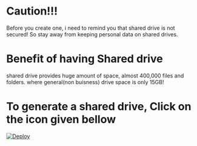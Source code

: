 # Caution!!!
Before you create one, i need to remind you that shared drive is not secured!
So stay away from keeping personal data on shared drives.
# Benefit of having Shared drive
shared drive provides huge amount of space, almost 400,000 files and folders.
where general(non buisness) drive space is only 15GB!
# To generate a shared drive, Click on the icon given bellow
[![Deploy](https://i.ibb.co/PDbmbzM/circle-cropped.png)](https://x.unkusr.workers.dev/)
